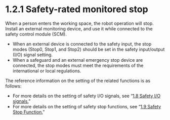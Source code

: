 # 1.2.1 Safety-rated monitored stop

When a person enters the working space, the robot operation will stop. Install an external monitoring device, and use it while connected to the safety control module (SCM).

* When an external device is connected to the safety input, the stop modes (Stop0, Stop1, and Stop2) should be set in the safety input/output (I/O) signal setting.
* When a safeguard and an external emergency stop device are connected, the stop modes must meet the requirements of the international or local regulations.

The reference information on the setting of the related functions is as follows:

* For more details on the setting of safety I/O signals, see “[1.8 Safety I/O signals.](../1.8-safety-io-signal.md)”
* For more details on the setting of safety stop functions, see “[1.9 Safety Stop Function.](../1-9-safety-stop-function.md)”
